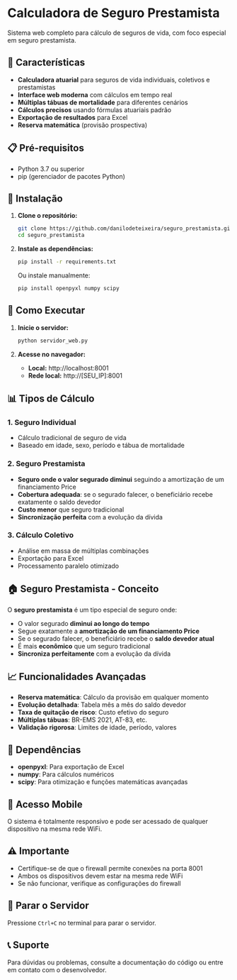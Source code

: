 # Calculadora de Seguro Prestamista

Sistema web completo para cálculo de seguros de vida, com foco especial em seguro prestamista.

## 🚀 Características

- **Calculadora atuarial** para seguros de vida individuais, coletivos e prestamistas
- **Interface web moderna** com cálculos em tempo real
- **Múltiplas tábuas de mortalidade** para diferentes cenários
- **Cálculos precisos** usando fórmulas atuariais padrão
- **Exportação de resultados** para Excel
- **Reserva matemática** (provisão prospectiva)

## 📋 Pré-requisitos

- Python 3.7 ou superior
- pip (gerenciador de pacotes Python)

## 🔧 Instalação

1. **Clone o repositório:**
   ```bash
   git clone https://github.com/danilodeteixeira/seguro_prestamista.git
   cd seguro_prestamista
   ```

2. **Instale as dependências:**
   ```bash
   pip install -r requirements.txt
   ```

   Ou instale manualmente:
   ```bash
   pip install openpyxl numpy scipy
   ```

## 🚀 Como Executar

1. **Inicie o servidor:**
   ```bash
   python servidor_web.py
   ```

2. **Acesse no navegador:**
   - **Local:** http://localhost:8001
   - **Rede local:** http://[SEU_IP]:8001

## 📊 Tipos de Cálculo

### 1. Seguro Individual
- Cálculo tradicional de seguro de vida
- Baseado em idade, sexo, período e tábua de mortalidade

### 2. Seguro Prestamista
- **Seguro onde o valor segurado diminui** seguindo a amortização de um financiamento Price
- **Cobertura adequada**: se o segurado falecer, o beneficiário recebe exatamente o saldo devedor
- **Custo menor** que seguro tradicional
- **Sincronização perfeita** com a evolução da dívida

### 3. Cálculo Coletivo
- Análise em massa de múltiplas combinações
- Exportação para Excel
- Processamento paralelo otimizado

## 🏠 Seguro Prestamista - Conceito

O **seguro prestamista** é um tipo especial de seguro onde:
- O valor segurado **diminui ao longo do tempo**
- Segue exatamente a **amortização de um financiamento Price**
- Se o segurado falecer, o beneficiário recebe o **saldo devedor atual**
- É mais **econômico** que um seguro tradicional
- **Sincroniza perfeitamente** com a evolução da dívida

## 📈 Funcionalidades Avançadas

- **Reserva matemática**: Cálculo da provisão em qualquer momento
- **Evolução detalhada**: Tabela mês a mês do saldo devedor
- **Taxa de quitação de risco**: Custo efetivo do seguro
- **Múltiplas tábuas**: BR-EMS 2021, AT-83, etc.
- **Validação rigorosa**: Limites de idade, período, valores

## 🔧 Dependências

- **openpyxl**: Para exportação de Excel
- **numpy**: Para cálculos numéricos
- **scipy**: Para otimização e funções matemáticas avançadas

## 📱 Acesso Mobile

O sistema é totalmente responsivo e pode ser acessado de qualquer dispositivo na mesma rede WiFi.

## ⚠️ Importante

- Certifique-se de que o firewall permite conexões na porta 8001
- Ambos os dispositivos devem estar na mesma rede WiFi
- Se não funcionar, verifique as configurações do firewall

## 🛑 Parar o Servidor

Pressione `Ctrl+C` no terminal para parar o servidor.

## 📞 Suporte

Para dúvidas ou problemas, consulte a documentação do código ou entre em contato com o desenvolvedor.

